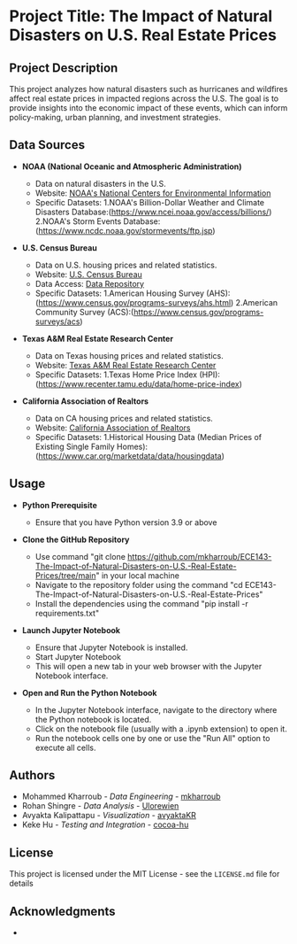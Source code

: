 # Project Title: The Impact of Natural Disasters on U.S. Real Estate Prices

## Project Description
This project analyzes how natural disasters such as hurricanes and wildfires affect real estate prices in impacted regions across the U.S. The goal is to provide insights into the economic impact of these events, which can inform policy-making, urban planning, and investment strategies.

## Data Sources
- **NOAA (National Oceanic and Atmospheric Administration)**
  - Data on natural disasters in the U.S.
  - Website: [NOAA's National Centers for Environmental Information](https://www.ncdc.noaa.gov/)
  - Specific Datasets: 1.NOAA's Billion-Dollar Weather and Climate Disasters Database:(https://www.ncei.noaa.gov/access/billions/)
                       2.NOAA's Storm Events Database:(https://www.ncdc.noaa.gov/stormevents/ftp.jsp)

- **U.S. Census Bureau**
  - Data on U.S. housing prices and related statistics.
  - Website: [U.S. Census Bureau](https://www.census.gov/)
  - Data Access: [Data Repository](https://www.census.gov/data.html)
  - Specific Datasets: 1.American Housing Survey (AHS):(https://www.census.gov/programs-surveys/ahs.html)
		                   2.American Community Survey (ACS):(https://www.census.gov/programs-surveys/acs)

- **Texas A&M Real Estate Research Center**
  - Data on Texas housing prices and related statistics.
  - Website: [Texas A&M Real Estate Research Center](https://www.recenter.tamu.edu/)
  - Specific Datasets: 1.Texas Home Price Index (HPI):(https://www.recenter.tamu.edu/data/home-price-index)

- **California Association of Realtors**
  - Data on CA housing prices and related statistics.
  - Website: [California Association of Realtors](https://www.car.org/)
  - Specific Datasets: 1.Historical Housing Data (Median Prices of Existing Single Family Homes):(https://www.car.org/marketdata/data/housingdata)

## Usage
- **Python Prerequisite**
  - Ensure that you have Python version 3.9 or above

- **Clone the GitHub Repository**
  - Use command "git clone https://github.com/mkharroub/ECE143-The-Impact-of-Natural-Disasters-on-U.S.-Real-Estate-Prices/tree/main" in your local machine
  - Navigate to the repository folder using the command "cd ECE143-The-Impact-of-Natural-Disasters-on-U.S.-Real-Estate-Prices"
  - Install the dependencies using the command "pip install -r requirements.txt"

- **Launch Jupyter Notebook**
  - Ensure that Jupyter Notebook is installed.
  - Start Jupyter Notebook
  - This will open a new tab in your web browser with the Jupyter Notebook interface.

- **Open and Run the Python Notebook**
  - In the Jupyter Notebook interface, navigate to the directory where the Python notebook is located.
  - Click on the notebook file (usually with a .ipynb extension) to open it.
  - Run the notebook cells one by one or use the "Run All" option to execute all cells.

## Authors
- Mohammed Kharroub - *Data Engineering* - [mkharroub](https://github.com/mkharroub)
- Rohan Shingre - *Data Analysis* - [Ulorewien](https://github.com/Ulorewien)
- Avyakta Kalipattapu - *Visualization* - [avyaktaKR](https://github.com/avyaktaKR)
- Keke Hu - *Testing and Integration* - [cocoa-hu](https://github.com/cocoa-hu)

## License
This project is licensed under the MIT License - see the `LICENSE.md` file for details

## Acknowledgments
-

